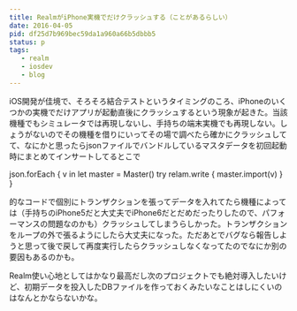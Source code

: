 ```yaml
---
title: RealmがiPhone実機でだけクラッシュする（ことがあるらしい）
date: 2016-04-05
pid: df25d7b969bec59da1a960a66b5dbbb5
status: p
tags:
   - realm
   - iosdev
   - blog
---
```


iOS開発が佳境で、そろそろ結合テストというタイミングのころ、iPhoneのいくつかの実機でだけアプリが起動直後にクラッシュするという現象が起きた。当該機種でもシミュレータでは再現しないし、手持ちの端末実機でも再現しない。しょうがないのでその機種を借りにいってその場で調べたら確かにクラッシュしてて、なにかと思ったらjsonファイルでバンドルしているマスタデータを初回起動時にまとめてインサートしてるとこで

json.forEach { v in
	let master = Master()
	try relam.write {
		master.import(v)
	}
}

的なコードで個別にトランザクションを張ってデータを入れてたら機種によっては（手持ちのiPhone5だと大丈夫でiPhone6だとだめだったりしたので、パフォーマンスの問題なのかも）クラッシュしてしまうらしかった。トランザクションをループの外で張るようにしたら大丈夫になった。ただあとでバグなら報告しようと思って後で戻して再度実行したらクラッシュしなくなってたのでなにか別の要因もあるのかも。

Realm使い心地としてはかなり最高だし次のプロジェクトでも絶対導入したいけど、初期データを投入したDBファイルを作っておくみたいなことはしにくいのはなんとかならないかな。